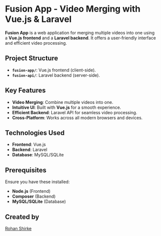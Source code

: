 # Fusion App - Video Merging with Vue.js & Laravel

**Fusion App** is a web application for merging multiple videos into one using a **Vue.js frontend** and a **Laravel backend**. It offers a user-friendly interface and efficient video processing.

## Project Structure

- **`fusion-app/`**: Vue.js frontend (client-side).
- **`fusion-api/`**: Laravel backend (server-side).

## Key Features

- **Video Merging**: Combine multiple videos into one.
- **Intuitive UI**: Built with **Vue.js** for a smooth experience.
- **Efficient Backend**: Laravel API for seamless video processing.
- **Cross-Platform**: Works across all modern browsers and devices.

## Technologies Used

- **Frontend**: Vue.js
- **Backend**: Laravel
- **Database**: MySQL/SQLite

## Prerequisites

Ensure you have these installed:
- **Node.js** (Frontend)
- **Composer** (Backend)
- **MySQL/SQLite** (Database)

## Created by

[Rohan Shirke](https://github.com/rohanshirke00)
